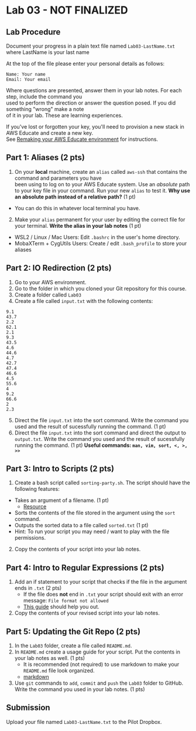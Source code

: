# Lab 03 - NOT FINALIZED

## Lab Procedure
Document your progress in a plain text file named `Lab03-LastName.txt`  
where LastName is your last name

At the top of the file please enter your personal details as follows:
```
Name: Your name
Email: Your email

```

Where questions are presented, answer them in your lab notes.  For each step, include the command you  
used to perform the direction or answer the question posed.  If you did something "wrong" make a note  
of it in your lab.  These are learning experiences.

If you've lost or forgotten your key, you'll need to provision a new stack in AWS Educate and create a new key.  
See [Remaking your AWS Educate environment](../../..) for instructions.

## Part 1: Aliases (2 pts)
1. On your **local** machine, create an `alias` called `aws-ssh` that contains the command and parameters you have  
been using to log on to your AWS Educate system.  Use an *absolute* path to your key file in your command.  Run your new `alias` to test it.  **Why use an absolute path instead of a relative path?** (1 pt)
* You can do this in whatever local terminal you have.
2. Make your `alias` permanent for your user by editing the correct file for your terminal.  **Write the alias in your lab notes** (1 pt)
* WSL2 / Linux / Mac Users: Edit `.bashrc` in the user's home directory.
* MobaXTerm + CygUtils Users: Create / edit `.bash_profile` to store your aliases

## Part 2: IO Redirection (2 pts)
1. Go to your AWS environment.
2. Go to the folder in which you cloned your Git repository for this course.
3. Create a folder called `Lab03`
4. Create a file called `input.txt` with the following contents:
```
9.1
43.7
2.2
62.1
2.1
9.3
43.5
4.6
44.6
4.7
42.7
47.4
46.6
4.5
55.6
4
9.2
66.6
2
2.3
```
5. Direct the file `input.txt` into the sort command.  Write the command you used and the result of sucessfully running the command. (1 pt)
6. Direct the file `input.txt` into the sort command and direct the output to `output.txt`.  Write the command you used and the result of sucessfully running the command. (1 pt)
**Useful commands: `man, vim, sort, <, >, >>`**

## Part 3: Intro to Scripts (2 pts)
1. Create a bash script called `sorting-party.sh`.  The script should have the following features:
* Takes an argument of a filename. (1 pt)
    * [Resource](https://www.baeldung.com/linux/use-command-line-arguments-in-bash-script)
* Sorts the contents of the file stored in the argument using the `sort` command.
* Outputs the sorted data to a file called `sorted.txt` (1 pt)
* Hint: To run your script you may need / want to play with the file permissions.
2. Copy the contents of your script into your lab notes.

## Part 4: Intro to Regular Expressions (2 pts)
1. Add an if statement to your script that checks if the file in the argument ends in `.txt` (2 pts)
    * If the file does **not** end in `.txt` your script should exit with an error message: `File format not allowed`
    * [This guide](https://www.poftut.com/how-to-use-regular-expression-regex-in-bash-linux/) should help you out.
2. Copy the contents of your revised script into your lab notes.

## Part 5: Updating the Git Repo (2 pts)
1. In the `Lab03` folder, create a file called `README.md`.
2. In `README.md` create a usage guide for your script.  Put the contents in your lab notes as well. (1 pts)
    * It is recommended (not required) to use markdown to make your `README.md` file look organized.
    * [markdown](https://github.com/adam-p/markdown-here/wiki/Markdown-Cheatsheet)
3. Use `git` commands to `add`, `commit` and `push` the `Lab03` folder to GitHub.  Write the command you used in your lab notes. (1 pts)

## Submission
Upload your file named `Lab03-LastName.txt` to the Pilot Dropbox.
